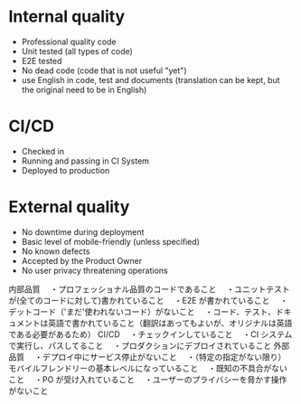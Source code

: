 # Internal quality

- Professional quality code
- Unit tested (all types of code)
- E2E tested
- No dead code (code that is not useful "yet")
- use English in code, test and documents (translation can be kept, but the original need to be in English)

# CI/CD

- Checked in
- Running and passing in CI System
- Deployed to production

# External quality

- No downtime during deployment
- Basic level of mobile-friendly (unless specified)
- No known defects
- Accepted by the Product Owner
- No user privacy threatening operations

内部品質
　・プロフェッショナル品質のコードであること
　・ユニットテストが(全てのコードに対して)書かれていること
　・E2E が書かれていること
　・デットコード（'まだ'使われないコード）がないこと
　・コード、テスト、ドキュメントは英語で書かれていること（翻訳はあってもよいが、オリジナルは英語である必要があるため）
CI/CD
　・チェックインしていること
　・CI システムで実行し、パスしてること
　・プロダクションにデプロイされていること
外部品質
　・デプロイ中にサービス停止がないこと
　・（特定の指定がない限り）モバイルフレンドリーの基本レベルになっていること
　・既知の不具合がないこと
　・PO が受け入れていること
　・ユーザーのプライバシーを脅かす操作がないこと
